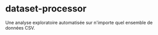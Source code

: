 # dataset-processor
Une analyse exploratoire automatisée sur n'importe quel ensemble de données CSV.
